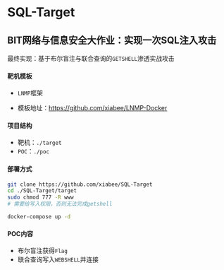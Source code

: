 # SQL-Target
## BIT网络与信息安全大作业：实现一次SQL注入攻击

最终实现：基于布尔盲注与联合查询的`GETSHELL`渗透实战攻击





#### 靶机模板

* `LNMP`框架

* 模板地址：https://github.com/xiabee/LNMP-Docker



#### 项目结构

* 靶机：`./target`
* `POC`：`./poc`



#### 部署方式

```bash
git clone https://github.com/xiabee/SQL-Target
cd ./SQL-Target/target
sudo chmod 777 -R www
# 需要给写入权限，否则无法完成getshell

docker-compose up -d
```



#### POC内容

* 布尔盲注获得`Flag`
* 联合查询写入`WEBSHELL`并连接
